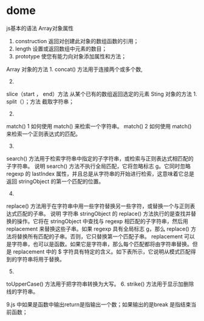 # dome
js基本的语法
Array对象属性
1. construction   返回对创建此对象的数组函数的引用；
2. length   设置或返回数组中元素的数目；
3. prototype   使您有能力向对象添加属性和方法；


Array  对象的方法
1.
concat() 方法用于连接两个或多个数,

2.
slice（start ， end）方法
从某个已有的数组返回选定的元素
Sting 对象的方法
1.
split（）；方法  截取字符串；

2.
match() 1
如何使用 match() 来检索一个字符串。
match() 2
如何使用 match() 来检索一个正则表达式的匹配。

3.
search() 方法用于检索字符串中指定的子字符串，或检索与正则表达式相匹配的子字符串。
说明
search() 方法不执行全局匹配，它将忽略标志 g。它同时忽略 regexp 的 lastIndex 属性，并且总是从字符串的开始进行检索，这意味着它总是返回 stringObject 的第一个匹配的位置。

4.
replace() 方法用于在字符串中用一些字符替换另一些字符，或替换一个与正则表达式匹配的子串。
说明
字符串 stringObject 的 replace() 方法执行的是查找并替换的操作。它将在 stringObject 中查找与 regexp 相匹配的子字符串，然后用 replacement 来替换这些子串。如果 regexp 具有全局标志 g，那么 replace() 方法将替换所有匹配的子串。否则，它只替换第一个匹配子串。
replacement 可以是字符串，也可以是函数。如果它是字符串，那么每个匹配都将由字符串替换。但是 replacement 中的 $ 字符具有特定的含义。如下表所示，它说明从模式匹配得到的字符串将用于替换。

5.
toUpperCase() 方法用于把字符串转换为大写。
6.
strike() 方法用于显示加删除线的字符串。

9.js 中如果是函数中输出return是指输出一个数；如果输出的是break 是指结束当前函数；
















